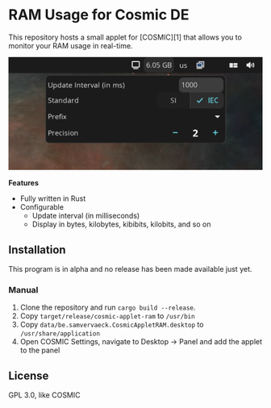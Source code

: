 # RAM Usage for Cosmic DE

This repository hosts a small applet for [COSMIC][1] that allows you to monitor your RAM usage
in real-time.

![screenshot](https://github.com/samvv/cosmic-applet-ram-usage/blob/main/screenshot.png?raw=true)

**Features**

 - Fully written in Rust
 - Configurable
     - Update interval (in milliseconds)
     - Display in bytes, kilobytes, kibibits, kilobits, and so on

## Installation

This program is in alpha and no release has been made available just yet.

### Manual

1. Clone the repository and run `cargo build --release`.
2. Copy `target/release/cosmic-applet-ram` to `/usr/bin`
3. Copy `data/be.samvervaeck.CosmicAppletRAM.desktop` to `/usr/share/application`
4. Open COSMIC Settings, navigate to Desktop -> Panel and add the applet to the panel

## License

GPL 3.0, like COSMIC
